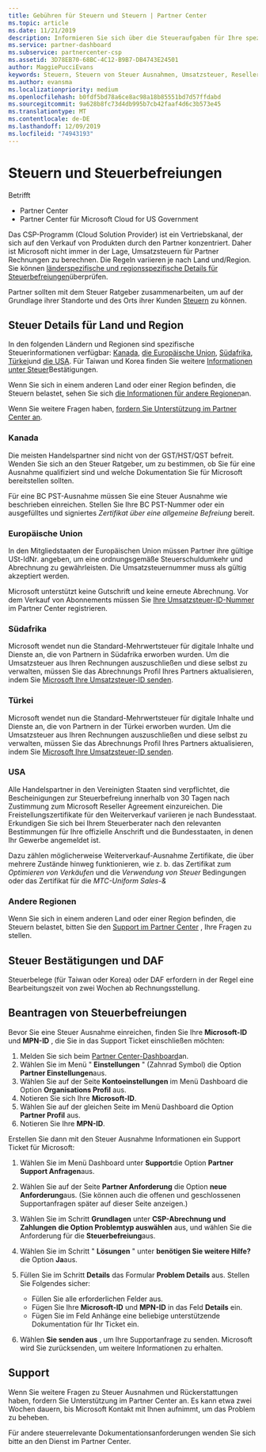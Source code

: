 ```yaml
---
title: Gebühren für Steuern und Steuern | Partner Center
ms.topic: article
ms.date: 11/21/2019
description: Informieren Sie sich über die Steueraufgaben für Ihre spezielle geografische Region und über das Übermitteln von Steuer Ausnahmen für Ihre CSP-Verkäufe.
ms.service: partner-dashboard
ms.subservice: partnercenter-csp
ms.assetid: 3D78EB70-68BC-4C12-B9B7-DB4743E24501
author: MaggiePucciEvans
keywords: Steuern, Steuern von Steuer Ausnahmen, Umsatzsteuer, Reseller, Abrechnung
ms.author: evansma
ms.localizationpriority: medium
ms.openlocfilehash: b0fdf5bd78a6ce8ac98a18b85551bd7d57ffdabd
ms.sourcegitcommit: 9a628b8fc73d4db995b7cb42faaf4d6c3b573e45
ms.translationtype: MT
ms.contentlocale: de-DE
ms.lasthandoff: 12/09/2019
ms.locfileid: "74943193"
---
```

# <a name="taxes-and-tax-exemptions"></a>Steuern und Steuerbefreiungen

Betrifft

- Partner Center
- Partner Center für Microsoft Cloud for US Government

Das CSP-Programm (Cloud Solution Provider) ist ein Vertriebskanal, der sich auf den Verkauf von Produkten durch den Partner konzentriert. Daher ist Microsoft nicht immer in der Lage, Umsatzsteuern für Partner Rechnungen zu berechnen. Die Regeln variieren je nach Land und/Region. Sie können [länderspezifische und regionsspezifische Details für Steuerbefreiungen](#country-and-region-tax-details)überprüfen.

Partner sollten mit dem Steuer Ratgeber zusammenarbeiten, um auf der Grundlage ihrer Standorte und des Orts ihrer Kunden [Steuern](#file-tax-exemptions) zu können.

## <a name="country-and-region-tax-details"></a>Steuer Details für Land und Region

In den folgenden Ländern und Regionen sind spezifische Steuerinformationen verfügbar: [Kanada](#canada), [die Europäische Union](#european-union), [Südafrika](#south-africa), [Türkei](#turkey)und [die USA](#united-states). Für Taiwan und Korea finden Sie weitere [Informationen unter Steuer](#tax-receipts-and-daf)Bestätigungen.

Wenn Sie sich in einem anderen Land oder einer Region befinden, die Steuern belastet, sehen Sie sich [die Informationen für andere Regionen](#other-regions)an.

Wenn Sie weitere Fragen haben, [fordern Sie Unterstützung im Partner Center an](#support).

### <a name="canada"></a>Kanada

Die meisten Handelspartner sind nicht von der GST/HST/QST befreit. Wenden Sie sich an den Steuer Ratgeber, um zu bestimmen, ob Sie für eine Ausnahme qualifiziert sind und welche Dokumentation Sie für Microsoft bereitstellen sollten.

Für eine BC PST-Ausnahme müssen Sie eine Steuer Ausnahme wie beschrieben einreichen. Stellen Sie Ihre BC PST-Nummer oder ein ausgefülltes und signiertes *Zertifikat über eine allgemeine Befreiung* bereit.

### <a name="european-union"></a>Europäische Union

In den Mitgliedstaaten der Europäischen Union müssen Partner ihre gültige USt-IdNr. angeben, um eine ordnungsgemäße Steuerschuldumkehr und Abrechnung zu gewährleisten. Die Umsatzsteuernummer muss als gültig akzeptiert werden.

Microsoft unterstützt keine Gutschrift und keine erneute Abrechnung. Vor dem Verkauf von Abonnements müssen Sie [Ihre Umsatzsteuer-ID-Nummer](organization-tax-info.md) im Partner Center registrieren.

### <a name="south-africa"></a>Südafrika

Microsoft wendet nun die Standard-Mehrwertsteuer für digitale Inhalte und Dienste an, die von Partnern in Südafrika erworben wurden. Um die Umsatzsteuer aus Ihren Rechnungen auszuschließen und diese selbst zu verwalten, müssen Sie das Abrechnungs Profil Ihres Partners aktualisieren, indem Sie [Microsoft Ihre Umsatzsteuer-ID senden](organization-tax-info.md).

### <a name="turkey"></a>Türkei

Microsoft wendet nun die Standard-Mehrwertsteuer für digitale Inhalte und Dienste an, die von Partnern in der Türkei erworben wurden. Um die Umsatzsteuer aus Ihren Rechnungen auszuschließen und diese selbst zu verwalten, müssen Sie das Abrechnungs Profil Ihres Partners aktualisieren, indem Sie [Microsoft Ihre Umsatzsteuer-ID senden](organization-tax-info.md).

### <a name="united-states"></a>USA

Alle Handelspartner in den Vereinigten Staaten sind verpflichtet, die Bescheinigungen zur Steuerbefreiung innerhalb von 30 Tagen nach Zustimmung zum Microsoft Reseller Agreement einzureichen. Die Freistellungszertifikate für den Weiterverkauf variieren je nach Bundesstaat. Erkundigen Sie sich bei Ihrem Steuerberater nach den relevanten Bestimmungen für Ihre offizielle Anschrift und die Bundesstaaten, in denen Ihr Gewerbe angemeldet ist.

Dazu zählen möglicherweise Weiterverkauf-Ausnahme Zertifikate, die über mehrere Zustände hinweg funktionieren, wie z. b. das Zertifikat zum *Optimieren von Verkäufen* und die *Verwendung von Steuer* Bedingungen oder das Zertifikat für die *MTC-Uniform Sales-&*

### <a name="other-regions"></a>Andere Regionen

Wenn Sie sich in einem anderen Land oder einer Region befinden, die Steuern belastet, bitten Sie den [Support im Partner Center](#support) , Ihre Fragen zu stellen.

## <a name="tax-receipts-and-daf"></a>Steuer Bestätigungen und DAF

Steuerbelege (für Taiwan oder Korea) oder DAF erfordern in der Regel eine Bearbeitungszeit von zwei Wochen ab Rechnungsstellung.

## <a name="file-tax-exemptions"></a>Beantragen von Steuerbefreiungen

Bevor Sie eine Steuer Ausnahme einreichen, finden Sie Ihre **Microsoft-ID** und **MPN-ID** , die Sie in das Support Ticket einschließen möchten:

1. Melden Sie sich beim [Partner Center-Dashboard](https://partner.microsoft.com/dashboard/)an.
2. Wählen Sie im Menü " **Einstellungen** " (Zahnrad Symbol) die Option **Partner Einstellungen**aus.
3. Wählen Sie auf der Seite **Kontoeinstellungen** im Menü Dashboard die Option **Organisations Profil** aus.
4. Notieren Sie sich Ihre **Microsoft-ID**.
5. Wählen Sie auf der gleichen Seite im Menü Dashboard die Option **Partner Profil** aus.
6. Notieren Sie Ihre **MPN-ID**.

Erstellen Sie dann mit den Steuer Ausnahme Informationen ein Support Ticket für Microsoft:

1. Wählen Sie im Menü Dashboard unter **Support**die Option **Partner Support Anfragen**aus.
2. Wählen Sie auf der Seite **Partner Anforderung** die Option **neue Anforderung**aus. (Sie können auch die offenen und geschlossenen Supportanfragen später auf dieser Seite anzeigen.)
3. Wählen Sie im Schritt **Grundlagen** unter **CSP-Abrechnung und Zahlungen** **die Option Problemtyp auswählen** aus, und wählen Sie die Anforderung für die **Steuerbefreiung**aus.
4. Wählen Sie im Schritt " **Lösungen** " unter **benötigen Sie weitere Hilfe?** die Option **Ja**aus.
5. Füllen Sie im Schritt **Details** das Formular **Problem Details** aus. Stellen Sie Folgendes sicher:

    - Füllen Sie alle erforderlichen Felder aus.
    - Fügen Sie Ihre **Microsoft-ID** und **MPN-ID** in das Feld **Details** ein.
    - Fügen Sie im Feld Anhänge eine beliebige unterstützende Dokumentation für Ihr Ticket ein.

6. Wählen **Sie senden aus** , um Ihre Supportanfrage zu senden. Microsoft wird Sie zurücksenden, um weitere Informationen zu erhalten.

## <a name="support"></a>Support

Wenn Sie weitere Fragen zu Steuer Ausnahmen und Rückerstattungen haben, fordern Sie Unterstützung im Partner Center an. Es kann etwa zwei Wochen dauern, bis Microsoft Kontakt mit Ihnen aufnimmt, um das Problem zu beheben.

Für andere steuerrelevante Dokumentationsanforderungen wenden Sie sich bitte an den Dienst im Partner Center.
